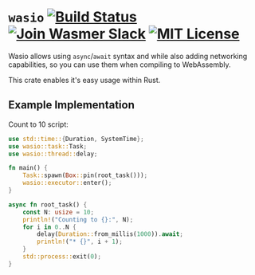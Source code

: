 # `wasio` [![Build Status](https://img.shields.io/azure-devops/build/wasmerio/wasmer/3.svg?style=flat-square)](https://dev.azure.com/wasmerio/wasmer/_build/latest?definitionId=3&branchName=master) [![Join Wasmer Slack](https://img.shields.io/static/v1?label=Slack&message=join%20chat&color=brighgreen&style=flat-square)](https://slack.wasmer.io) [![MIT License](https://img.shields.io/github/license/wasmerio/wasmer.svg?style=flat-square)](https://github.com/wasmerio/wasmer/blob/master/LICENSE)

Wasio allows using `async`/`await` syntax and while also adding
networking capabilities, so you can use them when compiling to WebAssembly.

This crate enables it's easy usage within Rust.

## Example Implementation

Count to 10 script:

```rust
use std::time::{Duration, SystemTime};
use wasio::task::Task;
use wasio::thread::delay;

fn main() {
    Task::spawn(Box::pin(root_task()));
    wasio::executor::enter();
}

async fn root_task() {
    const N: usize = 10;
    println!("Counting to {}:", N);
    for i in 0..N {
        delay(Duration::from_millis(1000)).await;
        println!("* {}", i + 1);
    }
    std::process::exit(0);
}
```
